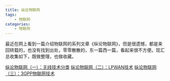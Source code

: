 ```yaml
---
title: 纵论物联网
tags:
    - 物联网
categories:
    - 物联网
---
```


最近在网上看到一篇介绍物联网的系列文章《纵论物联网》，但是很遗憾，都是来回转载的，也没有找到出处，零零散散的，东一篇西一篇，看起来很不方便。现汇总收集如下，既做整理，也做收藏。
<!-- more-->
[纵论物联网（一）：无线技术分类](http://robotshell.com/2017/10/26/%E7%BA%B5%E8%AE%BA%E7%89%A9%E8%81%94%E7%BD%91%EF%BC%88%E4%B8%80%EF%BC%89%EF%BC%9A%E6%97%A0%E7%BA%BF%E6%8A%80%E6%9C%AF%E5%88%86%E7%B1%BB/)
[纵论物联网（二）：LPWAN技术](http://robotshell.com/2017/10/26/%E7%BA%B5%E8%AE%BA%E7%89%A9%E8%81%94%E7%BD%91%EF%BC%88%E4%B8%80%EF%BC%89%EF%BC%9A%E6%97%A0%E7%BA%BF%E6%8A%80%E6%9C%AF%E5%88%86%E7%B1%BB/)
[纵论物联网（三）：3GPP物联网技术](http://robotshell.com/2017/10/26/%E7%BA%B5%E8%AE%BA%E7%89%A9%E8%81%94%E7%BD%91%EF%BC%88%E4%B8%80%EF%BC%89%EF%BC%9A%E6%97%A0%E7%BA%BF%E6%8A%80%E6%9C%AF%E5%88%86%E7%B1%BB/)
